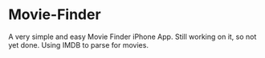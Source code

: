 # Movie-Finder
A very simple and easy Movie Finder iPhone App. Still working on it, so not yet done. Using IMDB to parse for movies. 
